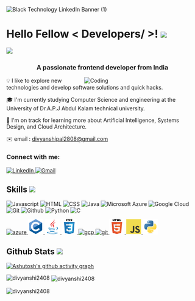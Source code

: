 ![Black Technology LinkedIn Banner (1)](https://github.com/Divyanshi2408/Divyanshi2408/assets/85859444/beffffa6-9a52-401d-bd37-1ffd3dd2050b)

<h1> Hello Fellow < Developers/ >! <img src = "https://raw.githubusercontent.com/MartinHeinz/MartinHeinz/master/wave.gif" width = 30px> </h1>
<p align='center'>
</p>

<p>
  <a href="https://github.com/DenverCoder1/readme-typing-svg"><img src="https://readme-typing-svg.herokuapp.com?&font=IBM+Plex+Sans&color=abcdef&size=20&lines=Welcome+to+my+GitHub+Profile!;I'm+a+Frontend+Developer;I'm+a+Computer+Science+engineer" /></a>
</p>

<h3 align="center">A passionate frontend developer from India</h3>

<img align="right" alt="Coding" width="300" src="https://user-images.githubusercontent.com/74038190/221352975-94759904-aa4c-4032-a8ab-b546efb9c478.gif">
 

💡  I like to explore new technologies and develop software solutions and quick hacks.

🎓  I'm currently studying Computer Science and engineering at the University of Dr.A.P.J Abdul Kalam technical university.  

🌱  I'm on track for learning more about Artificial Intelligence, Systems Design, and Cloud Architecture.

 ✉️  email : divyanshipal2808@gmail.com 
                                                

<h3 align="left">Connect with me:</h3>
 
<a href="https://linkedin.com/in/www.linkedin.com/in/divyanshi-pal-b66133210" target="_blank">
    <img alt="LinkedIn" src="https://img.shields.io/badge/Gmail-red?style=for-the-badge&logo=linkedin&logoColor=white">
  </a> 
 
<a href="divyanshi2808@gmail.com" target="_blank">
    <img alt="Gmail" src="https://img.shields.io/badge/LinkedIn-0077B5?style=for-the-badge&logo=linkedin&logoColor=white">
  </a> 

<h2> Skills <img src = "https://media2.giphy.com/media/QssGEmpkyEOhBCb7e1/giphy.gif?cid=ecf05e47a0n3gi1bfqntqmob8g9aid1oyj2wr3ds3mg700bl&rid=giphy.gif" width = 32px> </h2>
 <p>
 <a>
    <img alt="Javascript" src="https://img.shields.io/badge/-JavaScript-yellow?style=for-the-badge&logo=javascript&logoColor=white">
  
  </a>
  <a>
    <img alt="HTML" src="https://img.shields.io/badge/-HTML5-E34F26?style=for-the-badge&logo=HTML&logoColor=white">
  
   <a>
    <img alt="CSS" src="https://img.shields.io/badge/-CSS3-1572B6?style=for-the-badge&logo=CSS&logoColor=white">
  </a>
    <a>
    <img alt="Java" src="https://img.shields.io/badge/-Java-yellow?style=for-the-badge&logo=github&logoColor=white">
  </a>
    <a>
    <img alt="Microsoft Azure" src="https://img.shields.io/badge/Microsoft%20Azure-232F7E?style=for-the-badge&logo=microsoftazure&logoColor=white">
  </a>
     <a>
    <img alt="Google Cloud" src="https://img.shields.io/badge/Google%20Cloud-green?style=for-the-badge&logo=googleclod&logoColor=white">
   <a>
    <img alt="Git" src="https://img.shields.io/badge/-Git-red?style=for-the-badge&logo=git&logoColor=white">
   </a>
    <a>
    <img alt="Github" src="https://img.shields.io/badge/-GitHub-brown?style=for-the-badge&logo=github&logoColor=white">
  </a>
      <a>
    <img alt="Python" src="https://img.shields.io/badge/Python-3776AB?style=for-the-badge&logo=python&logoColor=white">
  </a>
       <a>
    <img alt="C" src="https://img.shields.io/badge/-C-orange?style=for-the-badge&logo=C&logoColor=white">
  </a>
  </p>
<p align="left"> <a href="https://azure.microsoft.com/en-in/" target="_blank" rel="noreferrer"> <img src="https://www.vectorlogo.zone/logos/microsoft_azure/microsoft_azure-icon.svg" alt="azure" width="40" height="40"/> </a> <a href="https://www.cprogramming.com/" target="_blank" rel="noreferrer"> <img src="https://raw.githubusercontent.com/devicons/devicon/master/icons/c/c-original.svg" alt="c" width="40" height="40"/> </a> <a href="https://www.w3schools.com/css/" target="_blank" rel="noreferrer">
  <img src="https://raw.githubusercontent.com/devicons/devicon/master/icons/java/java-original.svg" alt="Java" width="40" height="40"/> </a> <a href="https://www.w3schools.com/css/" target="_blank" rel="noreferrer"><img src="https://raw.githubusercontent.com/devicons/devicon/master/icons/css3/css3-original-wordmark.svg" alt="css3" width="40" height="40"/> </a> <a href="https://cloud.google.com" target="_blank" rel="noreferrer"> <img src="https://www.vectorlogo.zone/logos/google_cloud/google_cloud-icon.svg" alt="gcp" width="40" height="40"/> </a> <a href="https://git-scm.com/" target="_blank" rel="noreferrer"> <img src="https://www.vectorlogo.zone/logos/git-scm/git-scm-icon.svg" alt="git" width="40" height="40"/> </a> <a href="https://www.w3.org/html/" target="_blank" rel="noreferrer"> <img src="https://raw.githubusercontent.com/devicons/devicon/master/icons/html5/html5-original-wordmark.svg" alt="html5" width="40" height="40"/> </a> <a href="https://developer.mozilla.org/en-US/docs/Web/JavaScript" target="_blank" rel="noreferrer"> <img src="https://raw.githubusercontent.com/devicons/devicon/master/icons/javascript/javascript-original.svg" alt="javascript" width="40" height="40"/> </a> <a href="https://www.python.org" target="_blank" rel="noreferrer"> <img src="https://raw.githubusercontent.com/devicons/devicon/master/icons/python/python-original.svg" alt="python" width="40" height="40"/> </a> </p>

<h2> Github Stats  <img src = "https://i.pinimg.com/originals/65/c4/f4/65c4f452571be1261e9c623f7da488ac.gif" width = 35px> </h2>
 
  <a href="https://github.com/divyanshi2408"></a>
    [![Ashutosh's github activity graph](https://github-readme-activity-graph.vercel.app/graph?username=Divyanshi2408&bg_color=1a1b27&color=38bdae&line=bf91f3&point=70a5fd&area=true&hide_border=true)](https://github.com/Divyanshi2408/github-readme-activity-graph)

<p><img align="left" src="https://github-readme-stats.vercel.app/api/top-langs?username=divyanshi2408&show_icons=true&locale=en&layout=compact&theme=tokyonight" alt="divyanshi2408" /></p>



<p>&nbsp;<img align="center" src="https://github-readme-stats.vercel.app/api?username=divyanshi2408&show_icons=true&locale=en&theme=tokyonight" alt="divyanshi2408" /></p>



<p><img align="center" src="https://github-readme-streak-stats.herokuapp.com/?user=divyanshi2408&&theme=tokyonight" alt="divyanshi2408" /></p>

